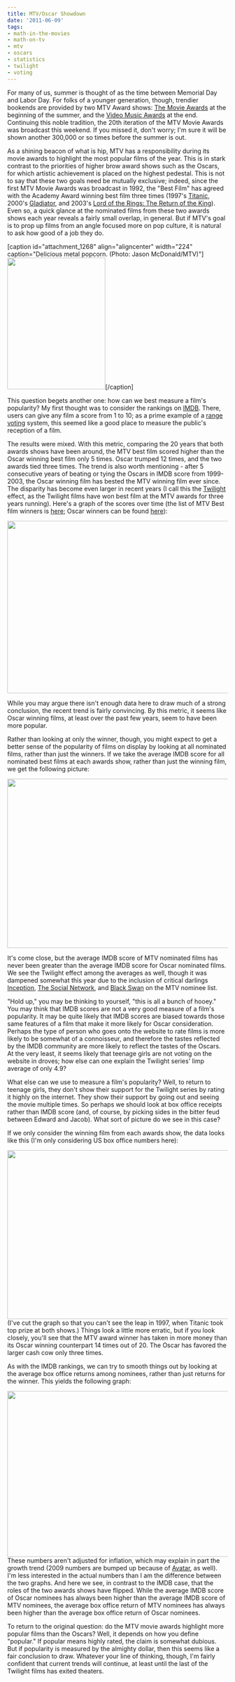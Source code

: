 ```yaml
---
title: MTV/Oscar Showdown
date: '2011-06-09'
tags:
- math-in-the-movies
- math-on-tv
- mtv
- oscars
- statistics
- twilight
- voting
---
```


For many of us, summer is thought of as the time between Memorial Day and Labor Day.  For folks of a younger generation, though, trendier bookends are provided by two MTV Award shows: <a href="http://en.wikipedia.org/wiki/MTV_Movie_Awards">The Movie Awards</a> at the beginning of the summer, and the <a href="http://en.wikipedia.org/wiki/MTV_Video_Music_Awards">Video Music Awards</a> at the end.  Continuing this noble tradition, the 20th iteration of the MTV Movie Awards was broadcast this weekend.  If you missed it, don't worry; I'm sure it will be shown another 300,000 or so times before the summer is out.

As a shining beacon of what is hip, MTV has a responsibility during its movie awards to highlight the most popular films of the year.  This is in stark contrast to the priorities of higher brow award shows such as the Oscars, for which artistic achievement is placed on the highest pedestal.  This is not to say that these two goals need be mutually exclusive; indeed, since the first MTV Movie Awards was broadcast in 1992, the "Best Film" has agreed with the Academy Award winning best film three times (1997's <a href="http://www.imdb.com/title/tt0120338/">Titanic</a>, 2000's <a href="http://www.imdb.com/title/tt0172495/">Gladiator</a>, and 2003's <a href="http://www.imdb.com/title/tt0167260/">Lord of the Rings: The Return of the King</a>).  Even so, a quick glance at the nominated films from these two awards shows each year reveals a fairly small overlap, in general.  But if MTV's goal is to prop up films from an angle focused more on pop culture, it is natural to ask how good of a job they do.

[caption id="attachment_1268" align="aligncenter" width="224" caption="Delicious metal popcorn. (Photo: Jason McDonald/MTV)"]<a href="http://www.mtv.com/ontv/movieawards/2011/"><img class="size-medium wp-image-1268" title="mtvma" src="http://www.mathgoespop.com/images/2011/06/mtvma-224x300.jpg" alt="" width="224" height="300" /></a>[/caption]

This question begets another one: how can we best measure a film's popularity?  My first thought was to consider the rankings on <a href="http://www.imdb.com/">IMDB</a>.  There, users can give any film a score from 1 to 10; as a prime example of a <a href="http://rangevoting.org/">range voting</a> system, this seemed like a good place to measure the public's reception of a film.

The results were mixed.  With this metric, comparing the 20 years that both awards shows have been around, the MTV best film scored higher than the Oscar winning best film only 5 times.  Oscar trumped 12 times, and the two awards tied three times.  The trend is also worth mentioning - after 5 consecutive years of beating or tying the Oscars in IMDB score from 1999-2003, the Oscar winning film has bested the MTV winning film ever since.  The disparity has become even larger in recent years (I call this the <a href="http://en.wikipedia.org/wiki/Twilight_%28series%29">Twilight</a> effect, as the Twilight films have won best film at the MTV awards for three years running).  Here's a graph of the scores over time (the list of MTV Best film winners is <a href="http://en.wikipedia.org/wiki/MTV_Movie_Award_for_Best_Movie">here</a>; Oscar winners can be found <a href="http://en.wikipedia.org/wiki/Academy_Award_for_Best_Picture">here</a>):
<p style="text-align: center;"><a href="http://www.mathgoespop.com/images/2011/06/Screen-shot-2011-06-09-at-10.11.17-AM.png"><img class="size-full wp-image-1269 aligncenter" title="Screen shot 2011-06-09 at 10.11.17 AM" src="http://www.mathgoespop.com/images/2011/06/Screen-shot-2011-06-09-at-10.11.17-AM.png" alt="" width="601" height="393" /></a></p>


While you may argue there isn't enough data here to draw much of a strong conclusion, the recent trend is fairly convincing.  By this metric, it seems like Oscar winning films, at least over the past few years, seem to have been more popular.

Rather than looking at only the winner, though, you might expect to get a better sense of the popularity of films on display by looking at all nominated films, rather than just the winners.  If we take the average IMDB score for all nominated best films at each awards show, rather than just the winning film, we get the following picture:
<p style="text-align: center;"><a href="http://www.mathgoespop.com/images/2011/06/Screen-shot-2011-06-09-at-10.19.18-AM.png"><img class="size-full wp-image-1270 aligncenter" title="AvgIMDB" src="http://www.mathgoespop.com/images/2011/06/Screen-shot-2011-06-09-at-10.19.18-AM.png" alt="" width="600" height="386" /></a></p>


It's come close, but the average IMDB score of MTV nominated films has never been greater than the average IMDB score for Oscar nominated films.  We see the Twilight effect among the averages as well, though it was dampened somewhat this year due to the inclusion of critical darlings <a href="http://www.imdb.com/title/tt1375666/">Inception</a>, <a href="http://www.imdb.com/title/tt1285016/">The Social Network</a>, and <a href="http://www.imdb.com/title/tt0947798/">Black Swan</a> on the MTV nominee list.

"Hold up," you may be thinking to yourself, "this is all a bunch of hooey."  You may think that IMDB scores are not a very good measure of a film's popularity.  It may be quite likely that IMDB scores are biased towards those same features of a film that make it more likely for Oscar consideration.  Perhaps the type of person who goes onto the website to rate films is more likely to be somewhat of a connoisseur, and therefore the tastes reflected by the IMDB community are more likely to reflect the tastes of the Oscars.  At the very least, it seems likely that teenage girls are not voting on the website in droves; how else can one explain the Twilight series' limp average of only 4.9?

What else can we use to measure a film's popularity?  Well, to return to teenage girls, they don't show their support for the Twilight series by rating it highly on the internet.  They show their support by going out and seeing the movie multiple times.  So perhaps we should look at box office receipts rather than IMDB score (and, of course, by picking sides in the bitter feud between Edward and Jacob).  What sort of picture do we see in this case?

If we only consider the winning film from each awards show, the data looks like this (I'm only considering US box office numbers here):

<a href="http://www.mathgoespop.com/images/2011/06/Screen-shot-2011-06-09-at-10.39.40-AM.png"><img class="aligncenter size-full wp-image-1271" title="BestMoney" src="http://www.mathgoespop.com/images/2011/06/Screen-shot-2011-06-09-at-10.39.40-AM.png" alt="" width="600" height="385" /></a>(I've cut the graph so that you can't see the leap in 1997, when Titanic took top prize at both shows.)  Things look a little more erratic, but if you look closely, you'll see that the MTV award winner has taken in more money than its Oscar winning counterpart 14 times out of 20.  The Oscar has favored the larger cash cow only three times.

As with the IMDB rankings, we can try to smooth things out by looking at the average box office returns among nominees, rather than just returns for the winner.  This yields the following graph:

<a href="http://www.mathgoespop.com/images/2011/06/Screen-shot-2011-06-09-at-10.49.21-AM.png"><img class="aligncenter size-full wp-image-1272" title="AvgMoney" src="http://www.mathgoespop.com/images/2011/06/Screen-shot-2011-06-09-at-10.49.21-AM.png" alt="" width="600" height="378" /></a>These numbers aren't adjusted for inflation, which may explain in part the growth trend (2009 numbers are bumped up because of <a href="http://www.imdb.com/title/tt0499549/">Avatar</a>, as well).  I'm less interested in the actual numbers than I am the difference between the two graphs.  And here we see, in contrast to the IMDB case, that the roles of the two awards shows have flipped.  While the average IMDB score of Oscar nominees has always been higher than the average IMDB score of MTV nominees, the average box office return of MTV nominees has always been higher than the average box office return of Oscar nominees.

To return to the original question: do the MTV movie awards highlight more popular films than the Oscars?  Well, it depends on how you define "popular."  If popular means highly rated, the claim is somewhat dubious.  But if popularity is measured by the almighty dollar, then this seems like a fair conclusion to draw.  Whatever your line of thinking, though, I'm fairly confident that current trends will continue, at least until the last of the Twilight films has exited theaters.
